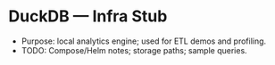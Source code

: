 # DuckDB — Infra Stub

- Purpose: local analytics engine; used for ETL demos and profiling.
- TODO: Compose/Helm notes; storage paths; sample queries.
